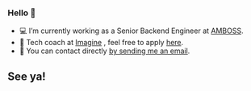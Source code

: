 ### Hello 👋

- 💻 I’m currently working as a Senior Backend Engineer at [AMBOSS](https://amboss.com).
- 👩‍ Tech coach at [Imagine](https://www.joinimagine.com/) , feel free to apply [here](https://joinimagine.typeform.com/to/vWwyEF?typeform-source=salma).
- 💬 You can contact directly [by sending me an email](mailto:salmahabdelhady@gmail.com?subject=[GITHUB] ).

## See ya!
